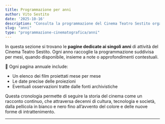 ```yaml
---
title: Programmazione per anni
author: Vito Sestito
date: '2025-10-16'
description: "Consulta la programmazione del Cinema Teatro Sestito organizzata per anno, dal 1948 al 2004."
slug: "anni"
type: "programmazione-cinematografica/anni"
---
```

In questa sezione si trovano le **pagine dedicate ai singoli anni** di attività del Cinema Teatro Sestito. Ogni anno raccoglie la programmazione suddivisa per mesi, quando disponibile, insieme a note o approfondimenti contestuali.

📆 Ogni pagina annuale include:

- Un elenco dei film proiettati mese per mese  
- Le date precise delle proiezioni  
- Eventuali osservazioni tratte dalle fonti archivistiche

Questa cronologia permette di seguire la storia del cinema come un racconto continuo, che attraversa decenni di cultura, tecnologia e società, dalla pellicola in bianco e nero fino all’avvento del colore e delle nuove forme di intrattenimento.

---